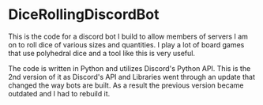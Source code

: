 # DiceRollingDiscordBot
This is the code for a discord bot I build to allow members of servers I am on to roll dice of various sizes and quantities. I play a lot of board games that use polyhedral dice and a tool like this is very useful.

The code is written in Python and utilizes Discord's Python API. This is the 2nd version of it as Discord's API and Libraries went through an update that changed the way bots are built. As a result the previous version became outdated and I had to rebuild it.
